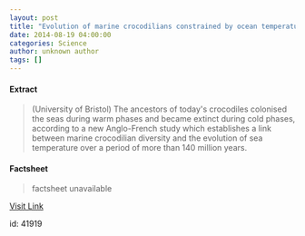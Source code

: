 ```yaml
---
layout: post
title: "Evolution of marine crocodilians constrained by ocean temperatures"
date: 2014-08-19 04:00:00
categories: Science
author: unknown author
tags: []
---
```



#### Extract
>(University of Bristol) The ancestors of today's crocodiles colonised the seas during warm phases and became extinct during cold phases, according to a new Anglo-French study which establishes a link between marine crocodilian diversity and the evolution of sea temperature over a period of more than 140 million years.

#### Factsheet
>factsheet unavailable

[Visit Link](http://www.eurekalert.org/pub_releases/2014-08/uob-eom081914.php)

id:   41919
